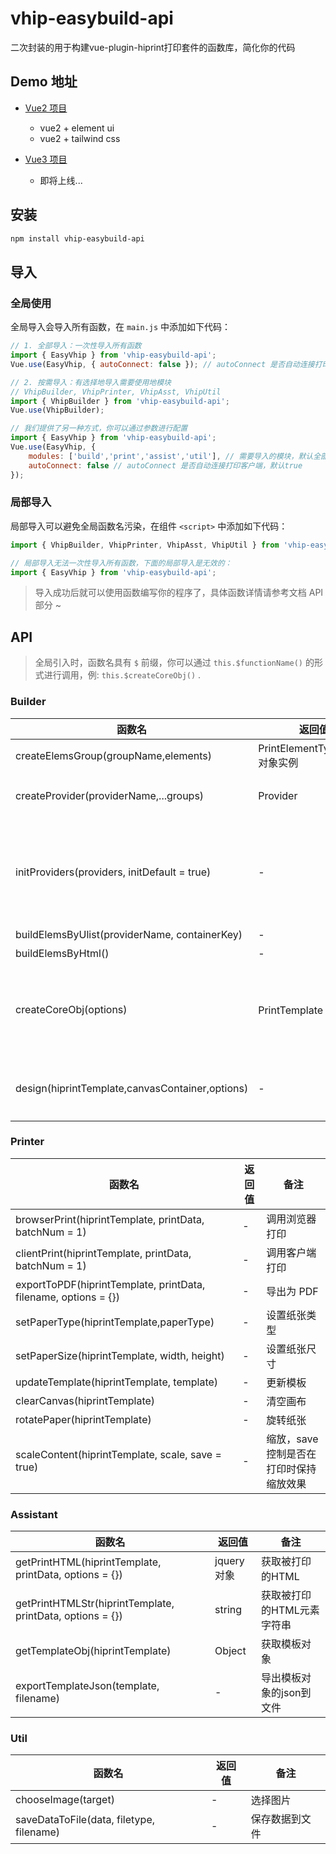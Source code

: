 # vhip-easybuild-api

二次封装的用于构建vue-plugin-hiprint打印套件的函数库，简化你的代码

## Demo 地址
- [Vue2 项目](https://finneganwx.github.io/vhip-demo-vue2/)
    - vue2 + element ui
    - vue2 + tailwind css

- [Vue3 项目]()
    - 即将上线...

## 安装

```bash
npm install vhip-easybuild-api
```

## 导入

### 全局使用

全局导入会导入所有函数，在 `main.js` 中添加如下代码：

```js
// 1. 全部导入：一次性导入所有函数
import { EasyVhip } from 'vhip-easybuild-api';
Vue.use(EasyVhip, { autoConnect: false }); // autoConnect 是否自动连接打印客户端，默认true

// 2. 按需导入：有选择地导入需要使用地模块 
// VhipBuilder, VhipPrinter, VhipAsst, VhipUtil
import { VhipBuilder } from 'vhip-easybuild-api';
Vue.use(VhipBuilder);

// 我们提供了另一种方式，你可以通过参数进行配置
import { EasyVhip } from 'vhip-easybuild-api';
Vue.use(EasyVhip, {
    modules: ['build','print','assist','util'], // 需要导入的模块，默认全部导入
    autoConnect: false // autoConnect 是否自动连接打印客户端，默认true
});
```

### 局部导入

局部导入可以避免全局函数名污染，在组件 `<script>` 中添加如下代码：

```js
import { VhipBuilder, VhipPrinter, VhipAsst, VhipUtil } from 'vhip-easybuild-api';

// 局部导入无法一次性导入所有函数，下面的局部导入是无效的：
import { EasyVhip } from 'vhip-easybuild-api';
```


> 导入成功后就可以使用函数编写你的程序了，具体函数详情请参考文档 API 部分 ~

## API

> 全局引入时，函数名具有 `$` 前缀，你可以通过 `this.$functionName()` 的形式进行调用，例: `this.$createCoreObj()` .

### Builder

 | 函数名  | 返回值 | 备注 |
 | ------  | ------ | ------ |
 | createElemsGroup(groupName,elements) |  PrintElementTypeGroup 对象实例  | 创建元素分组 |
 | createProvider(providerName,...groups) |  Provider  | 创建初始化可用的 Provider |
 | initProviders(providers, initDefault = true) |  -  | 初始化元素提供程序，initDefault 控制是否初始化默认元素 |
 | buildElemsByUlist(providerName, containerKey) |  -  | 构建元素 |
 | buildElemsByHtml() |  -  | 构建元素 |
 | createCoreObj(options) |  PrintTemplate 对象实例 | 创建核心对象，可以通过 options 传入配置选项 |
 | design(hiprintTemplate,canvasContainer,options) |  -  | 创建核心对象，通过传入 html 构建 |


### Printer

 | 函数名  | 返回值 | 备注 |
 | ------  | ------ | ------ |
 | browserPrint(hiprintTemplate, printData, batchNum = 1) |  -  | 调用浏览器打印 |
 | clientPrint(hiprintTemplate, printData, batchNum = 1) |  -  | 调用客户端打印 |
 | exportToPDF(hiprintTemplate, printData, filename, options = {}) |  -  | 导出为 PDF |
 | setPaperType(hiprintTemplate,paperType) |  -  | 设置纸张类型 |
 | setPaperSize(hiprintTemplate, width, height) |  -  | 设置纸张尺寸 |
 | updateTemplate(hiprintTemplate, template) |  -  | 更新模板 |
 | clearCanvas(hiprintTemplate) |  -  | 清空画布 |
 | rotatePaper(hiprintTemplate) |  -  | 旋转纸张 |
 |scaleContent(hiprintTemplate, scale, save = true) |  -  | 缩放，save 控制是否在打印时保持缩放效果 |


 ### Assistant

| 函数名  | 返回值 | 备注 |
| ------  | ------ | ------ |
| getPrintHTML(hiprintTemplate, printData, options = {}) |  jquery对象 | 获取被打印的HTML|
| getPrintHTMLStr(hiprintTemplate, printData, options = {}) | string | 获取被打印的HTML元素字符串|
| getTemplateObj(hiprintTemplate) | Object | 获取模板对象 |
| exportTemplateJson(template, filename) | - | 导出模板对象的json到文件|

### Util

| 函数名  | 返回值 | 备注 |
| ------  | ------ | ------ |
| chooseImage(target) | - | 选择图片 |
| saveDataToFile(data, filetype, filename) | - | 保存数据到文件 |